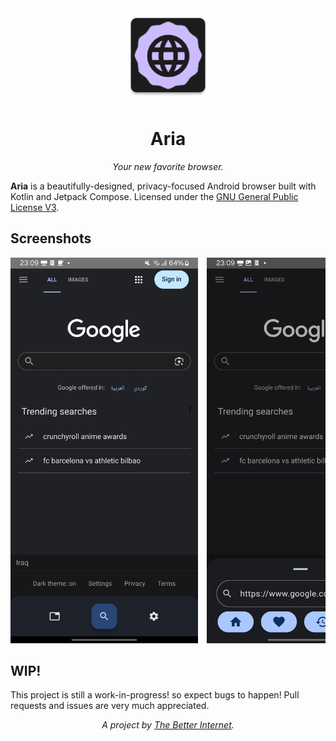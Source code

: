 <div align="center">
  <img alt="Aria" height="150" src="https://raw.githubusercontent.com/TheBetterInternet/Aria/refs/heads/main/app/src/main/res/mipmap-xxxhdpi/ic_launcher.webp">
  <h1>Aria</h1>
  <p><em>Your new favorite browser.</em></p>
</div>

**Aria** is a beautifully-designed, privacy-focused Android browser built with Kotlin and Jetpack Compose.
Licensed under the [GNU General Public License V3](LICENSE).

## Screenshots
<div style="overflow-x: auto; white-space: nowrap;">
  <img src="https://raw.githubusercontent.com/TheBetterInternet/Aria/refs/heads/main/github_assets/screenshot1.jpg" width="300" style="display: inline-block; margin-right: 10px;" />
  <img src="https://raw.githubusercontent.com/TheBetterInternet/Aria/refs/heads/main/github_assets/screenshot2.jpg" width="300" style="display: inline-block; margin-right: 10px;" />
  <img src="https://raw.githubusercontent.com/TheBetterInternet/Aria/refs/heads/main/github_assets/screenshot3.jpg" width="300" style="display: inline-block; margin-right: 10px;" />
</div>


## WIP!

This project is still a work-in-progress! so expect bugs to happen!
Pull requests and issues are very much appreciated.

<div align="center">
<p><em>A project by <a href="https://github.com/TheBetterInternet">The Better Internet</a>.</em></p>
</div>
